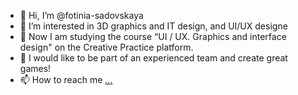 - 👋 Hi, I’m @fotinia-sadovskaya
- 👀 I’m interested in 3D graphics and IT design, and UI/UX designe
- 🌱 Now I am studying the course “UI / UX. Graphics and interface design" on the Creative Practice platform.
- 💞️ I would like to be part of an experienced team and create great games!
- 📫 How to reach me [...](https://www.linkedin.com/in/fotinia-sadovskaya-361007216/)

<!---
fotinia-sadovskaya/fotinia-sadovskaya is a ✨ special ✨ repository because its `README.md` (this file) appears on your GitHub profile.
You can click the Preview link to take a look at your changes.
--->

